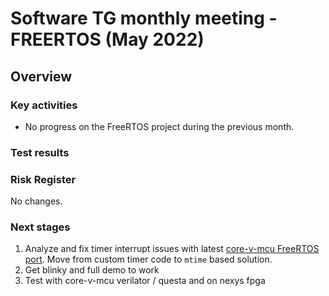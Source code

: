 # Software TG monthly meeting - FREERTOS (May 2022)
## Overview

### Key activities
* No progress on the FreeRTOS project during the previous month.

### Test results

### Risk Register

No changes.

### Next stages
  1. Analyze and fix timer interrupt issues with latest [core-v-mcu FreeRTOS port](https://github.com/bluewww/Freertos/tree/core-v-mcu).
   Move from custom timer code to `mtime` based solution.
  2. Get blinky and full demo to work
  3. Test with core-v-mcu verilator / questa and on nexys fpga
